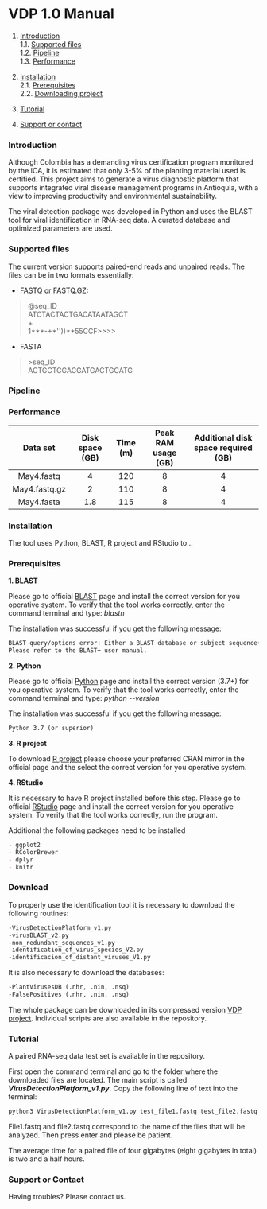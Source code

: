 # VDP 1.0 Manual

1. [Introduction](#Introduction)  
   1.1. [Supported files](#Supported)  
   1.2. [Pipeline](#Pipeline)  
   1.3. [Performance](#Performance)
   
2. [Installation](#Installation)  
   2.1. [Prerequisites](#Prerequisites)   
   2.2. [Downloading project](#Downloading)
  
3. [Tutorial](#Tutorial)  

4. [Support or contact](#Support)

### Introduction

Although Colombia has a demanding virus certification program monitored by the ICA, it is estimated that only 3-5% of the planting material used is certified. This project aims to generate a virus diagnostic platform that supports integrated viral disease management programs in Antioquia, with a view to improving productivity and environmental sustainability.

The viral detection package was developed in Python and uses the BLAST tool for viral identification in RNA-seq data. A curated database and optimized parameters are used.

### Supported files

The current version supports paired-end reads and unpaired reads. The files can be in two formats essentially:

- FASTQ or FASTQ.GZ:  

>@seq_ID  
>ATCTACTACTGACATAATAGCT  
>+  
>1***-+*''))**55CCF>>>>

- FASTA

> \>seq_ID  
>ACTGCTCGACGATGACTGCATG

### Pipeline


### Performance


| Data set | Disk space (GB) | Time (m) | Peak RAM usage (GB) | Additional disk space required (GB) |  
| :---: | :---: | :---: | :---: | :---: |
| May4.fastq | 4 | 120 | 8 | 4 |
| May4.fastq.gz | 2 | 110 | 8 | 4 |
| May4.fasta | 1.8 | 115 | 8 | 4 |


### Installation

The tool uses Python, BLAST, R project and RStudio to... 

### Prerequisites

**1. BLAST**

Please go to official [BLAST](ftp://ftp.ncbi.nlm.nih.gov/blast/executables/blast+/LATEST/) page and install the correct version for you operative system. To verify that the tool works correctly, enter the command terminal and type: *blastn*

The installation was successful if you get the following message:

```markdown
BLAST query/options error: Either a BLAST database or subject sequence(s) must be specified
Please refer to the BLAST+ user manual.
```

**2. Python**

Please go to official [Python](https://www.python.org/downloads/) page and install the correct version (3.7+) for you operative system. To verify that the tool works correctly, enter the command terminal and type: *python --version*

The installation was successful if you get the following message:

```markdown
Python 3.7 (or superior)
```

**3. R project**

To download [R project](https://cran.r-project.org/mirrors.html) please choose your preferred CRAN mirror in the official page and the select the correct version for you operative system.

**4. RStudio**

It is necessary to have R project installed before this step. Please go to official [RStudio](https://rstudio.com/products/rstudio/download/) page and install the correct version for you operative system. To verify that the tool works correctly, run the program. 

Additional the following packages need to be installed

```markdown
- ggplot2
- RColorBrewer
- dplyr
- knitr
```

### Download

To properly use the identification tool it is necessary to download the following routines:

```markdown
-VirusDetectionPlatform_v1.py
-virusBLAST_v2.py
-non_redundant_sequences_v1.py
-identification_of_virus_species_V2.py
-identificacion_of_distant_viruses_V1.py
```

It is also necessary to download the databases:

```markdown
-PlantVirusesDB (.nhr, .nin, .nsq)
-FalsePositives (.nhr, .nin, .nsq)
```
The whole package can be downloaded in its compressed version [VDP project](https://github.com/MicrobialBiotechnologyLaboratory/Virus-Detection-Package/blob/master/vdp_project.zip). 
Individual scripts are also available in the repository.

### Tutorial

A paired RNA-seq data test set is available in the repository.

First open the command terminal and go to the folder where the downloaded files are located. The main script is called ***VirusDetectionPlatform_v1.py***. Copy the following line of text into the terminal:

```markdown
python3 VirusDetectionPlatform_v1.py test_file1.fastq test_file2.fastq
```
File1.fastq and file2.fastq correspond to the name of the files that will be analyzed. Then press enter and please be patient.

The average time for a paired file of four gigabytes (eight gigabytes in total) is two and a half hours.

### Support or Contact

Having troubles? Please contact us.
